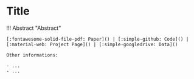 # Title

!!! Abstract "Abstract"

    [:fontawesome-solid-file-pdf: Paper]() | [:simple-github: Code]() | [:material-web: Project Page]() | [:simple-googledrive: Data]()

    Other informations:

    - ...
    - ...
